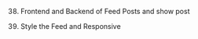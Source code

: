 
<!-- 1. Backend & MongoDB Setup -->

<!-- 2. Create Models Schema -> User, Answer, Question, Report, Comment -->

<!-- 3. Setup JWT Auth and Authorization -->

<!-- 4. Create a file actions user can do and what to do step by step if user does that action -->

<!-- 5. Create a editProfileInfo API -->

<!-- 6. Follow/Unfollow user api -->

<!-- 7. Profile View API --> 

<!-- 8. Ask Question API -->

<!-- 9. Follow/Unfollow Question API -->

<!-- 10. View Question API -->

<!-- 11. Answer Question API -->

<!-- 12. Upvote and Remove Upvote API -->

<!-- 13. Downvote and Remove Downvote API -->

<!-- 14. View Answer API -->

<!-- 15. Comment Answer API

16. Upvote comment API

17. Get All Comments of Answer API -->

<!-- 18. Send Report API -->

<!-- 19. Get Upvotes User Details of Answer ID API -->

<!-- 20. Notification logic to all required api -->

<!-- 21. API to retrieve notification and after send it to frontend and update all seen : true -->

<!-- 22. Frontend React Setup -->

<!-- 23. State Management Redux Toolkit -> Setup -->

<!-- 24. Components & React Routers Setup -->

<!-- 25. Welcome Page Responsive -->

<!-- 26. If user is not authenticated then redirect to /welcome -->

<!-- 27. Registration Page Frontend Responsive -->

<!-- 28. Register User Backend Connection  -->

<!-- 29. Login Page Frontend Responsive -->

<!-- 30. Login User Backend Connection -->

<!-- 31. When User Reloads the Page automatically authorize api  -->

<!-- 32. User Signup and Login and forgot password on both page option

33. create user forgot password functionality with password reset email link api -->

<!-- 34. Update Password Frontend Responsive with backend connection -->

<!-- 35. Create Responsive Navbar & user profile and setting -->

<!-- 36. Navbar Functionality -->

<!-- 37. Feed API to get Feed only 3 posts per api call line by line if counter exceeds number of posts return Nothing and sort by particular order -->

38. Frontend and Backend of Feed Posts and show post

39. Style the Feed and Responsive